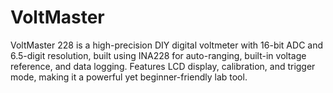 # VoltMaster
VoltMaster 228 is a high-precision DIY digital voltmeter with 16-bit ADC and 6.5-digit resolution, built using INA228 for auto-ranging, built-in voltage reference, and data logging. Features LCD display, calibration, and trigger mode, making it a powerful yet beginner-friendly lab tool.
